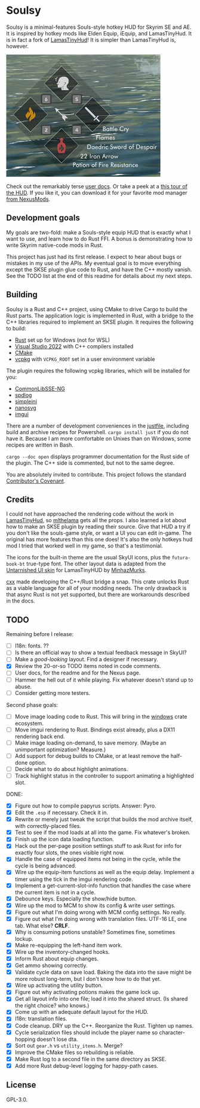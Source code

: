# Soulsy

Soulsy is a minimal-features Souls-style hotkey HUD for Skyrim SE and AE. It is inspired by hotkey mods like Elden Equip, iEquip, and LamasTinyHud. It is in fact a fork of [LamasTinyHud](https://github.com/mlthelama/LamasTinyHUD)! It is simpler than LamasTinyHud is, however.

![Screenshot of the hud](./docs/SoulsyHUD_preview.jpeg)

Check out the remarkably terse [user docs](./docs/). Or take a peek at a [this tour of the HUD](https://youtu.be/4Y2lpa-GcCA). If you like it, you can download it for your favorite mod manager [from NexusMods](https://www.nexusmods.com/skyrimspecialedition/mods/96210/).

## Development goals

My goals are two-fold: make a Souls-style equip HUD that is exactly what I want to use, and learn how to do Rust FFI. A bonus is demonstrating how to write Skyrim native-code mods in Rust.

This project has just had its first release. I expect to hear about bugs or mistakes in my use of the APIs. My eventual goal is to move everything except the SKSE plugin glue code to Rust, and have the C++ mostly vanish. See the TODO list at the end of this readme for details about my next steps.

## Building

Soulsy is a Rust and C++ project, using CMake to drive Cargo to build the Rust parts. The application logic is implemented in Rust, with a bridge to the C++ libraries required to implement an SKSE plugin. It requires the following to build:

- [Rust](https://rustup.rs) set up for Windows (not for WSL)
- [Visual Studio 2022](https://visualstudio.microsoft.com) with C++ compilers installed
- [CMake](https://cmake.org)
- [vcpkg](https://github.com/microsoft/vcpkg) with `VCPKG_ROOT` set in a user environment variable

The plugin requires the following vcpkg libraries, which will be installed for you:

- [CommonLibSSE-NG](https://github.com/CharmedBaryon/CommonLibSSE-NG)
- [spdlog](https://github.com/gabime/spdlog)
- [simpleini](https://github.com/brofield/simpleini)
- [nanosvg](https://github.com/memononen/nanosvg)
- [imgui](https://github.com/ocornut/imgui)

There are a number of development conveniences in the [justfile](https://just.systems), including build and archive recipes for Powershell. `cargo install just` if you do not have it. Because I am more comfortable on Unixes than on Windows, some recipes are written in Bash.

`cargo --doc open` displays programmer documentation for the Rust side of the plugin. The C++ side is commented, but not to the same degree.

You are absolutely invited to contribute. This project follows the standard [Contributor's Covenant](./CODE_OF_CONDUCT.md).

## Credits

I could not have approached the rendering code without the work in [LamasTinyHud](https://www.nexusmods.com/skyrimspecialedition/mods/82545), so [mlthelama](https://github.com/mlthelama) gets all the props. I also learned a lot about how to make an SKSE plugin by reading their source. Give that HUD a try if you don't like the souls-game style, or want a UI you can edit in-game. The original has more features than this one does! It's also the only hotkeys hud mod I tried that worked well in my game, so that's a testimonial.

The icons for the built-in theme are the usual SkyUI icons, plus the `futura-book-bt` true-type font. The other layout data is adapted from the [Untarnished UI skin](https://www.nexusmods.com/skyrimspecialedition/mods/82545) for LamasTinyHUD by [MinhazMurks](https://www.nexusmods.com/skyrimspecialedition/users/26341279).

[cxx](https://cxx.rs/) made developing the C++/Rust bridge a snap. This crate unlocks Rust as a viable language for all of your modding needs. The only drawback is that async Rust is not yet supported, but there are workarounds described in the docs.

## TODO

Remaining before I release:

- [ ] I18n: fonts. ??
- [ ] Is there an official way to show a textual feedback message in SkyUI?
- [ ] Make a *good-looking* layout. Find a designer if necessary.
- [x] Review the 20-or-so TODO items noted in code comments.
- [ ] User docs, for the readme and for the Nexus page.
- [ ] Hammer the hell out of it while playing. Fix whatever doesn't stand up to abuse.
- [ ] Consider getting more testers.

Second phase goals:

- [ ] Move image loading code to Rust. This will bring in the [windows](https://lib.rs/crates/windows) crate ecosystem.
- [ ] Move imgui rendering to Rust. Bindings exist already, plus a DX11 rendering back end.
- [ ] Make image loading on-demand, to save memory. (Maybe an unimportant optimization? Measure.)
- [ ] Add support for debug builds to CMake, or at least remove the half-done option.
- [ ] Decide what to do about highlight animations.
- [ ] Track highlight status in the controller to support animating a highlighted slot.

DONE:

- [x] Figure out how to compile papyrus scripts. Answer: Pyro.
- [x] Edit the `.esp` if necessary. Check it in.
- [x] Rewrite or merely just tweak the script that builds the mod archive itself, with correctly-placed files.
- [x] Test to see if the mod loads at all into the game. Fix whatever's broken.
- [x] Finish up the icon data loading function.
- [x] Hack out the per-page position settings stuff to ask Rust for info for exactly four slots, the ones visible right now.
- [x] Handle the case of equipped items not being in the cycle, while the cycle is being advanced.
- [x] Wire up the equip-item functions as well as the equip delay. Implement a timer using the tick in the imgui rendering code.
- [x] Implement a get-current-slot-info function that handles the case where the current item is not in a cycle.
- [x] Debounce keys. Especially the show/hide button.
- [x] Wire up the mod to MCM to show its config & write user settings.
- [x] Figure out what I'm doing wrong with MCM config settings. No really.
- [x] Figure out what I'm doing wrong with translation files. UTF-16 LE, one tab. What else? **CRLF**.
- [x] Why is consuming potions unstable? Sometimes fine, sometimes lockup.
- [x] Make re-equipping the left-hand item work.
- [x] Wire up the inventory-changed hooks.
- [x] Inform Rust about equip changes.
- [x] Get ammo showing correctly.
- [x] Validate cycle data on save load. Baking the data into the save might be more robust long-term, but I don't know how to do that yet.
- [x] Wire up activating the utility button.
- [x] Figure out why activating potions makes the game lock up.
- [x] Get all layout info into one file; load it into the shared struct. (Is shared the right choice? who knows.)
- [x] Come up with an adequate default layout for the HUD.
- [x] I18n: translation files.
- [x] Code cleanup. DRY up the C++. Reorganize the Rust. Tighten up names.
- [x] Cycle serialization files should include the player name so character-hopping doesn't lose dta.
- [x] Sort out `gear.h` vs `utility_items.h`. Merge?
- [x] Improve the CMake files so rebuilding is reliable.
- [x] Make Rust log to a second file in the same directory as SKSE.
- [x] Add more Rust debug-level logging for happy-path cases.

## License

GPL-3.0.
